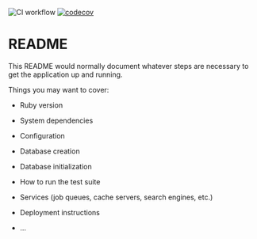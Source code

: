 ![CI workflow](https://github.com/J-pilon/mastery_blog/actions/workflows/ci_workflow.yml/badge.svg)
[![codecov](https://codecov.io/gh/J-pilon/mastery_blog/branch/main/graph/badge.svg?token=y29bpklUBt)](https://codecov.io/gh/J-pilon/mastery_blog)

# README

This README would normally document whatever steps are necessary to get the
application up and running.

Things you may want to cover:

* Ruby version

* System dependencies

* Configuration

* Database creation

* Database initialization

* How to run the test suite

* Services (job queues, cache servers, search engines, etc.)

* Deployment instructions

* ...
